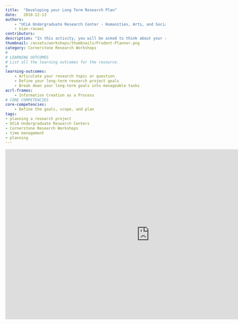 ```yaml
---
title:  "Developing your Long Term Research Plan"
date:   2018-12-13
authors:
    - "UCLA Undergraduate Research Center - Humanities, Arts, and Social Sciences"
    - kian-ravaei
contributors:
description: "In this activity, you will be asked to think about your research topic or question and come up with a few concrete project goals. Then, you will learn more about the research process, what challenges and successes are to come, and several strategies to tackle your tasks!"
thumbnail: /assets/workshops/thumbnails/Prudent-Planner.png
category: Cornerstone Research Workshops
#
# LEARNING OUTCOMES
# List all the learning outcomes for the resource.
#
learning-outcomes:
    - Articulate your research topic or question
    - Define your long-term research project goals
    - Break down your long-term goals into manageable tasks
acrl-frames:
    - Information Creation as a Process
# CORE COMPETENCIES
core-competencies:
    - Define the goals, scope, and plan
tags:
- planning a research project
- UCLA Undergraduate Research Centers
- Cornerstone Research Workshops
- time management
- planning
---
```

<iframe src="https://ccle.ucla.edu/mod/hvp/embed.php?id=2180649" width="906" height="535" frameborder="0" allowfullscreen="allowfullscreen"></iframe><script src="https://ccle.ucla.edu/mod/hvp/library/js/h5p-resizer.js" charset="UTF-8"></script>
